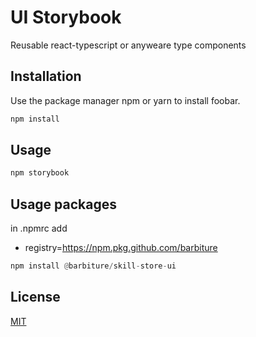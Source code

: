 # UI Storybook

Reusable react-typescript or anyweare type components

## Installation

Use the package manager npm or yarn to install foobar.

```bash
npm install
```

## Usage

```python
npm storybook
```

## Usage packages

in .npmrc add

- registry=https://npm.pkg.github.com/barbiture

```python
npm install @barbiture/skill-store-ui
```

## License

[MIT](https://choosealicense.com/licenses/mit/)
